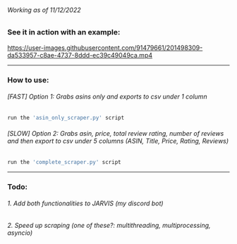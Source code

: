 ###### _Working as of 11/12/2022_

### See it in action with an example:
https://user-images.githubusercontent.com/91479661/201498309-da533957-c8ae-4737-8ddd-ec39c49049ca.mp4


---

### How to use:

###### [FAST] Option 1: Grabs asins only and exports to csv under 1 column
```bash
run the 'asin_only_scraper.py' script
```

###### [SLOW] Option 2: Grabs asin, price, total review rating, number of reviews and then export to csv under 5 columns (ASIN, Title, Price, Rating, Reviews)
```bash
run the 'complete_scraper.py' script
```

---

### Todo:

###### 1. Add both functionalities to JARVIS (my discord bot)
###### 2. Speed up scraping (one of these?: multithreading, multiprocessing, asyncio)
